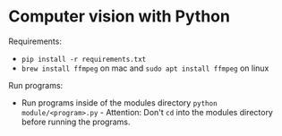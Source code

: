 # Computer vision with Python

Requirements:

 - `pip install -r requirements.txt`
 - `brew install ffmpeg` on mac and `sudo apt install ffmpeg` on linux

Run programs:
 - Run programs inside of the modules directory `python module/<program>.py` - Attention: Don't `cd` into the modules directory before running the programs.
